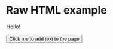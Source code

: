 <script src="https://66e.github.io/j/referHub-06.md"></script>

<h1>
	Raw HTML example
</h1>

<p>Hello!</p>

<button id="button">Click me to add text to the page</button>
<div id="text-container"></div>

<script type="text/javascript">
	document.querySelector("#button").onclick = () => {
		document.querySelector("#text-container").innerHTML += 
		`<p>The time is now ${new Date().toString()}</p>`	
	}
</script>
